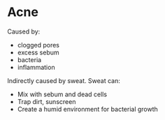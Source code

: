 # Acne

Caused by:
* clogged pores
* excess sebum
* bacteria
* inflammation

Indirectly caused by sweat. Sweat can:
* Mix with sebum and dead cells
* Trap dirt, sunscreen
* Create a humid environment for bacterial growth
